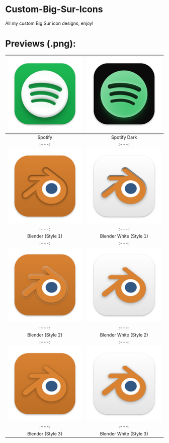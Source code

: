 # Custom-Big-Sur-Icons
All my custom Big Sur icon designs, enjoy!

# Previews (.png):
| ![Spotify](https://github.com/Dav-ej/Custom-Big-Sur-Icons/blob/master/Icons/png/Spotify.png) | ![Spotify_Dark](https://github.com/Dav-ej/Custom-Big-Sur-Icons/blob/master/Icons/png/Spotify_Dark.png) |
| :---: | :---: |
| Spotify | Spotify Dark |
| :---: | :---: |
| ![Blender_Style-1](https://github.com/Dav-ej/Custom-Big-Sur-Icons/blob/master/Icons/png/Blender_Style-1.png) | ![Blender-White_Style-1](https://github.com/Dav-ej/Custom-Big-Sur-Icons/blob/master/Icons/png/Blender-White_Style-1.png) |
| :---: | :---: |
| Blender (Style 1) | Blender White (Style 1) |
| :---: | :---: |
| ![Blender_Style-1](https://github.com/Dav-ej/Custom-Big-Sur-Icons/blob/master/Icons/png/Blender_Style-2.png) | ![Blender-White_Style-1](https://github.com/Dav-ej/Custom-Big-Sur-Icons/blob/master/Icons/png/Blender-White_Style-2.png) |
| :---: | :---: |
| Blender (Style 2) | Blender White (Style 2) |
| :---: | :---: |
| ![Blender_Style-1](https://github.com/Dav-ej/Custom-Big-Sur-Icons/blob/master/Icons/png/Blender_Style-3.png) | ![Blender-White_Style-1](https://github.com/Dav-ej/Custom-Big-Sur-Icons/blob/master/Icons/png/Blender-White_Style-3.png) |
| :---: | :---: |
| Blender (Style 3) | Blender White (Style 3) |
